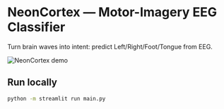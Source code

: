 # NeonCortex — Motor-Imagery EEG Classifier
Turn brain waves into intent: predict Left/Right/Foot/Tongue from EEG.

![NeonCortex demo](project_video_hero.png)

## Run locally
```bash
python -m streamlit run main.py


